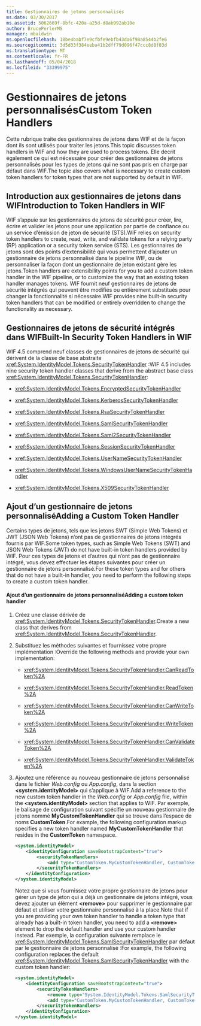 ```yaml
---
title: Gestionnaires de jetons personnalisés
ms.date: 03/30/2017
ms.assetid: 5062669f-8bfc-420a-a25d-d8ab992ab10e
author: BrucePerlerMS
manager: mbaldwin
ms.openlocfilehash: 18be4babf7e9cfbfe9ebfb43da6f98a8544b2fe6
ms.sourcegitcommit: 3d5d33f384eeba41b2dff79d096f47ccc8d8f03d
ms.translationtype: MT
ms.contentlocale: fr-FR
ms.lasthandoff: 05/04/2018
ms.locfileid: "33399975"
---
```

# <a name="custom-token-handlers"></a><span data-ttu-id="2c20a-102">Gestionnaires de jetons personnalisés</span><span class="sxs-lookup"><span data-stu-id="2c20a-102">Custom Token Handlers</span></span>
<span data-ttu-id="2c20a-103">Cette rubrique traite des gestionnaires de jetons dans WIF et de la façon dont ils sont utilisés pour traiter les jetons.</span><span class="sxs-lookup"><span data-stu-id="2c20a-103">This topic discusses token handlers in WIF and how they are used to process tokens.</span></span> <span data-ttu-id="2c20a-104">Elle décrit également ce qui est nécessaire pour créer des gestionnaires de jetons personnalisés pour les types de jetons qui ne sont pas pris en charge par défaut dans WIF.</span><span class="sxs-lookup"><span data-stu-id="2c20a-104">The topic also covers what is necessary to create custom token handlers for token types that are not supported by default in WIF.</span></span>  
  
## <a name="introduction-to-token-handlers-in-wif"></a><span data-ttu-id="2c20a-105">Introduction aux gestionnaires de jetons dans WIF</span><span class="sxs-lookup"><span data-stu-id="2c20a-105">Introduction to Token Handlers in WIF</span></span>  
 <span data-ttu-id="2c20a-106">WIF s’appuie sur les gestionnaires de jetons de sécurité pour créer, lire, écrire et valider les jetons pour une application par partie de confiance ou un service d’émission de jeton de sécurité (STS).</span><span class="sxs-lookup"><span data-stu-id="2c20a-106">WIF relies on security token handlers to create, read, write, and validate tokens for a relying party (RP) application or a security token service (STS).</span></span> <span data-ttu-id="2c20a-107">Les gestionnaires de jetons sont des points d’extensibilité qui vous permettent d’ajouter un gestionnaire de jetons personnalisé dans le pipeline WIF, ou de personnaliser la façon dont un gestionnaire de jeton existant gère les jetons.</span><span class="sxs-lookup"><span data-stu-id="2c20a-107">Token handlers are extensibility points for you to add a custom token handler in the WIF pipeline, or to customize the way that an existing token handler manages tokens.</span></span> <span data-ttu-id="2c20a-108">WIF fournit neuf gestionnaires de jetons de sécurité intégrés qui peuvent être modifiés ou entièrement substitués pour changer la fonctionnalité si nécessaire.</span><span class="sxs-lookup"><span data-stu-id="2c20a-108">WIF provides nine built-in security token handlers that can be modified or entirely overridden to change the functionality as necessary.</span></span>  
  
## <a name="built-in-security-token-handlers-in-wif"></a><span data-ttu-id="2c20a-109">Gestionnaires de jetons de sécurité intégrés dans WIF</span><span class="sxs-lookup"><span data-stu-id="2c20a-109">Built-In Security Token Handlers in WIF</span></span>  
 <span data-ttu-id="2c20a-110">WIF 4.5 comprend neuf classes de gestionnaires de jetons de sécurité qui dérivent de la classe de base abstraite <xref:System.IdentityModel.Tokens.SecurityTokenHandler> :</span><span class="sxs-lookup"><span data-stu-id="2c20a-110">WIF 4.5 includes nine security token handler classes that derive from the abstract base class <xref:System.IdentityModel.Tokens.SecurityTokenHandler>:</span></span>  
  
-   <xref:System.IdentityModel.Tokens.EncryptedSecurityTokenHandler>  
  
-   <xref:System.IdentityModel.Tokens.KerberosSecurityTokenHandler>  
  
-   <xref:System.IdentityModel.Tokens.RsaSecurityTokenHandler>  
  
-   <xref:System.IdentityModel.Tokens.SamlSecurityTokenHandler>  
  
-   <xref:System.IdentityModel.Tokens.Saml2SecurityTokenHandler>  
  
-   <xref:System.IdentityModel.Tokens.SessionSecurityTokenHandler>  
  
-   <xref:System.IdentityModel.Tokens.UserNameSecurityTokenHandler>  
  
-   <xref:System.IdentityModel.Tokens.WindowsUserNameSecurityTokenHandler>  
  
-   <xref:System.IdentityModel.Tokens.X509SecurityTokenHandler>  
  
## <a name="adding-a-custom-token-handler"></a><span data-ttu-id="2c20a-111">Ajout d’un gestionnaire de jetons personnalisé</span><span class="sxs-lookup"><span data-stu-id="2c20a-111">Adding a Custom Token Handler</span></span>  
 <span data-ttu-id="2c20a-112">Certains types de jetons, tels que les jetons SWT (Simple Web Tokens) et JWT (JSON Web Tokens) n’ont pas de gestionnaires de jetons intégrés fournis par WIF.</span><span class="sxs-lookup"><span data-stu-id="2c20a-112">Some token types, such as Simple Web Tokens (SWT) and JSON Web Tokens (JWT) do not have built-in token handlers provided by WIF.</span></span> <span data-ttu-id="2c20a-113">Pour ces types de jetons et d’autres qui n’ont pas de gestionnaire intégré, vous devez effectuer les étapes suivantes pour créer un gestionnaire de jetons personnalisé.</span><span class="sxs-lookup"><span data-stu-id="2c20a-113">For these token types and for others that do not have a built-in handler, you need to perform the following steps to create a custom token handler.</span></span>  
  
#### <a name="adding-a-custom-token-handler"></a><span data-ttu-id="2c20a-114">Ajout d’un gestionnaire de jetons personnalisé</span><span class="sxs-lookup"><span data-stu-id="2c20a-114">Adding a custom token handler</span></span>  
  
1.  <span data-ttu-id="2c20a-115">Créez une classe dérivée de <xref:System.IdentityModel.Tokens.SecurityTokenHandler>.</span><span class="sxs-lookup"><span data-stu-id="2c20a-115">Create a new class that derives from <xref:System.IdentityModel.Tokens.SecurityTokenHandler>.</span></span>  
  
2.  <span data-ttu-id="2c20a-116">Substituez les méthodes suivantes et fournissez votre propre implémentation :</span><span class="sxs-lookup"><span data-stu-id="2c20a-116">Override the following methods and provide your own implementation:</span></span>  
  
    -   <xref:System.IdentityModel.Tokens.SecurityTokenHandler.CanReadToken%2A>  
  
    -   <xref:System.IdentityModel.Tokens.SecurityTokenHandler.ReadToken%2A>  
  
    -   <xref:System.IdentityModel.Tokens.SecurityTokenHandler.CanWriteToken%2A>  
  
    -   <xref:System.IdentityModel.Tokens.SecurityTokenHandler.WriteToken%2A>  
  
    -   <xref:System.IdentityModel.Tokens.SecurityTokenHandler.CanValidateToken%2A>  
  
    -   <xref:System.IdentityModel.Tokens.SecurityTokenHandler.ValidateToken%2A>  
  
3.  <span data-ttu-id="2c20a-117">Ajoutez une référence au nouveau gestionnaire de jetons personnalisé dans le fichier *Web.config* ou *App.config*, dans la section **\<system.identityModel>** qui s’applique à WIF.</span><span class="sxs-lookup"><span data-stu-id="2c20a-117">Add a reference to the new custom token handler in the *Web.config* or *App.config* file, within the **\<system.identityModel>** section that applies to WIF.</span></span> <span data-ttu-id="2c20a-118">Par exemple, le balisage de configuration suivant spécifie un nouveau gestionnaire de jetons nommé **MyCustomTokenHandler** qui se trouve dans l’espace de noms **CustomToken**.</span><span class="sxs-lookup"><span data-stu-id="2c20a-118">For example, the following configuration markup specifies a new token handler named **MyCustomTokenHandler** that resides in the **CustomToken** namespace.</span></span>  
  
    ```xml  
    <system.identityModel>  
        <identityConfiguration saveBootstrapContext="true">  
            <securityTokenHandlers>  
                <add type="CustomToken.MyCustomTokenHandler, CustomToken" />  
            </securityTokenHandlers>  
        </identityConfiguration>  
    </system.identityModel>  
    ```  
  
     <span data-ttu-id="2c20a-119">Notez que si vous fournissez votre propre gestionnaire de jetons pour gérer un type de jeton qui a déjà un gestionnaire de jetons intégré, vous devez ajouter un élément **\<remove>** pour supprimer le gestionnaire par défaut et utiliser votre gestionnaire personnalisé à la place.</span><span class="sxs-lookup"><span data-stu-id="2c20a-119">Note that if you are providing your own token handler to handle a token type that already has a built-in token handler, you need to add a **\<remove>** element to drop the default handler and use your custom handler instead.</span></span> <span data-ttu-id="2c20a-120">Par exemple, la configuration suivante remplace le <xref:System.IdentityModel.Tokens.SamlSecurityTokenHandler> par défaut par le gestionnaire de jetons personnalisé :</span><span class="sxs-lookup"><span data-stu-id="2c20a-120">For example, the following configuration replaces the default <xref:System.IdentityModel.Tokens.SamlSecurityTokenHandler> with the custom token handler:</span></span>  
  
    ```xml  
    <system.identityModel>  
        <identityConfiguration saveBootstrapContext="true">  
            <securityTokenHandlers>  
                <remove type="System.IdentityModel.Tokens.SamlSecurityTokenHandler, System.IdentityModel, Version=4.0.0.0, Culture=neutral, PublicKeyToken=abcdefg123456789">  
                <add type="CustomToken.MyCustomTokenHandler, CustomToken" />  
            </securityTokenHandlers>  
        </identityConfiguration>  
    </system.identityModel>  
    ```
